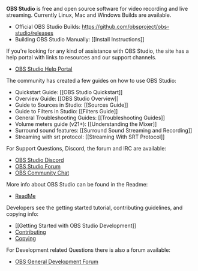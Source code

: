 **OBS Studio** is free and open source software for video recording and live streaming.  Currently Linux, Mac and Windows Builds are available.

* Official OBS Studio Builds: https://github.com/obsproject/obs-studio/releases
* Building OBS Studio Manually: [[Install Instructions]]

If you're looking for any kind of assistance with OBS Studio, the site has a help portal with links to resources and our support channels.
* [OBS Studio Help Portal](https://obsproject.com/help)

The community has created a few guides on how to use OBS Studio:
* Quickstart Guide: [[OBS Studio Quickstart]]
* Overview Guide: [[OBS Studio Overview]]
* Guide to Sources in Studio: [[Sources Guide]]
* Guide to Filters in Studio: [[Filters Guide]]
* General Troubleshooting Guides: [[Troubleshooting Guides]]
* Volume meters guide (v21+): [[Understanding the Mixer]]
* Surround sound features: [[Surround Sound Streaming and Recording]]
* Streaming with srt protocol: [[Streaming With SRT Protocol]]

For Support Questions, Discord, the forum and IRC are available:  
* [OBS Studio Discord](http://discord.gg/obsproject)
* [OBS Studio Forum](https://obsproject.com/forum/#obs-studio-support.3)  
* [OBS Community Chat](https://obsproject.com/chat)

More info about OBS Studio can be found in the Readme:
* [ReadMe](https://github.com/obsproject/obs-studio/blob/master/README.rst)

Developers see the getting started tutorial, contributing guidelines, and copying info:
* [[Getting Started with OBS Studio Development]]
* [Contributing](https://github.com/obsproject/obs-studio/blob/master/CONTRIBUTING.rst)
* [Copying](https://github.com/obsproject/obs-studio/blob/master/COPYING)

For Development related Questions there is also a forum available:  
* [OBS General Development Forum](https://obsproject.com/forum/list/general-development.21/)